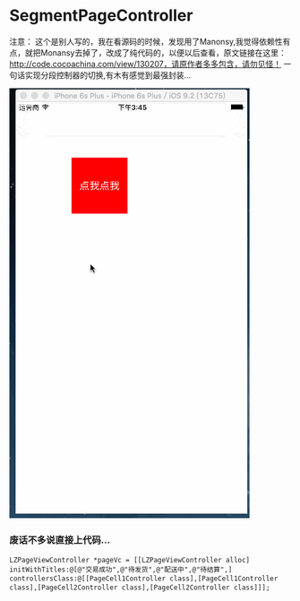 # SegmentPageController
注意： 这个是别人写的，我在看源码的时候，发现用了Manonsy,我觉得依赖性有点，就把Monansy去掉了，改成了纯代码的，以便以后查看，原文链接在这里：http://code.cocoachina.com/view/130207，请原作者多多包含，请勿见怪！
一句话实现分段控制器的切换,有木有感觉到最强封装...

![SegmentPageController in action](SegmentPageController.gif)


### 废话不多说直接上代码...

```
LZPageViewController *pageVc = [[LZPageViewController alloc] initWithTitles:@[@"交易成功",@"待发货",@"配送中",@"待结算",] controllersClass:@[[PageCell1Controller class],[PageCell1Controller class],[PageCell2Controller class],[PageCell2Controller class]]];
```
